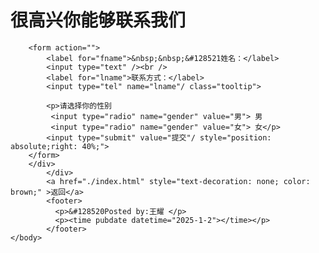 <!DOCTYPE html>
<html>
	<head>
		<meta charset="utf-8">
		<link rel="stylesheet" href="./css/4.css" />
		<title></title>
		<style>
			body{
				background-image: url(img/th.jpg);
				background-size:cover;
				background-repeat: no-repeat;
			}
		</style>
	</head>
	<body>
		<h1>很高兴你能够联系我们</h1>
		<div>
			<div class="div">
				
		<form action="">
			<label for="fname">&nbsp;&nbsp;&#128521姓名：</label>
			<input type="text" /><br />
			<label for="lname">联系方式：</label>
			<input type="tel" name="lname"/ class="tooltip">
		
			<p>请选择你的性别
			 <input type="radio" name="gender" value="男"> 男
			 <input type="radio" name="gender" value="女"> 女</p>
			<input type="submit" value="提交"/ style="position: absolute;right: 40%;">
		</form>
		</div>
			</div>
			<a href="./index.html" style="text-decoration: none; color: brown;" >返回</a>
			<footer>
			  <p>&#128520Posted by:王耀 </p>
			  <p><time pubdate datetime="2025-1-2"></time></p>
			</footer>
	</body>
</html>
